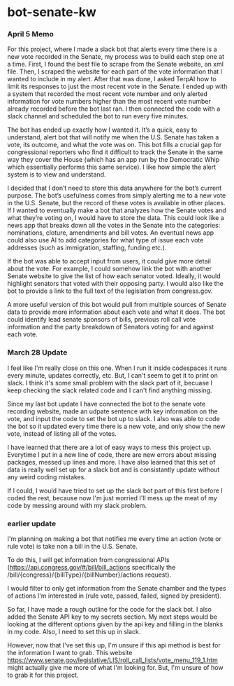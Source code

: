 # bot-senate-kw
### April 5 Memo 

For this project, where I made a slack bot that alerts every time there is a new vote recorded in the Senate, my process was to build each step one at a time. First, I found the best file to scrape from the Senate website, an xml file. Then, I scraped the website for each part of the vote information that I wanted to include in my alert. After that was done, I asked TerpAI how to limit its responses to just the most recent vote in the Senate. I ended up with a system that recorded the most recent vote number and only alerted information for vote numbers higher than the most recent vote number already recorded before the bot last ran. I then connected the code with a slack channel and scheduled the bot to run every five minutes. 

The bot has ended up exactly how I wanted it. It’s a quick, easy to understand, alert bot that will notify me when the U.S. Senate has taken a vote, its outcome, and what the vote was on. This bot fills a crucial gap for congressional reporters who find it difficult to track the Senate in the same way they cover the House (which has an app run by the Democratic Whip which essentially performs this same service). I like how simple the alert system is to view and understand. 

I decided that I don’t need to store this data anywhere for the bot’s current purpose. The bot’s usefulness comes from simply alerting me to a new vote in the U.S. Senate, but the record of these votes is available in other places. If I wanted to eventually make a bot that analyzes how the Senate votes and what they’re voting on, I would have to store the data. This could look like a news app that breaks down all the votes in the Senate into the categories: nominations, cloture, amendments and bill votes. An eventual news app could also use AI to add categories for what type of issue each vote addresses (such as immigration, staffing, funding etc.). 

If the bot was able to accept input from users, it could give more detail about the vote. For example, I could somehow link the bot with another Senate website to give the list of how each senator voted. Ideally, it would highlight senators that voted with their opposing party. I would also like the bot to provide a link to the full text of the legislation from congress.gov. 

A more useful version of this bot would pull from multiple sources of Senate data to provide more information about each vote and what it does. The bot could identify lead senate sponsors of bills, previous roll call vote information and the party breakdown of Senators voting for and against each vote. 



### March 28 Update
I feel like I'm really close on this one. When I run it inside codespaces it runs every minute, updates correctly, etc. But, I can't seem to get it to print on slack. I think it's some small problem with the slack part of it, becuase I keep checking the slack related code and I can't find anything missing. 

Since my last bot update I have connected the bot to the senate vote recording website, made an udpate sentence with key information on the vote, and input the code to set the bot up to slack. I also was able to code the bot so it updated every time there is a new vote, and only show the new vote, instead of listing all of the votes. 

I have learned that there are a lot of easy ways to mess this project up. Everytime I put in a new line of code, there are new errors about missing packages, messed up lines and more. I have also learned that this set of data is really well set up for a slack bot and is consistantly update without any weird coding mistakes. 

If I could, I would have tried to set up the slack bot part of this first before I coded the rest, because now I'm just worried I'll mess up the meat of my code by messing around with my slack problem. 



### earlier update
I'm planning on making a bot that notifies me every time an action (vote or rule vote) is take non a bill in the U.S. Senate. 

To do this, I will get information from congressional APIs (https://api.congress.gov/#/bill/bill_actions specifically the /bill/{congress}/{billType}/{billNumber}/actions request). 

I would filter to only get information from the Senate chamber and the types of actions I'm interested in (rule vote, passed, failed, signed by president). 

So far, I have made a rough outline for the code for the slack bot. I also added the Senate API key to my secrets section. My next steps would be looking at the different options given by the api key and filling in the blanks in my code. Also, I need to set this up in slack. 

However, now that I've set this up, I'm unsure if this api method is best for the information I want to grab. This website https://www.senate.gov/legislative/LIS/roll_call_lists/vote_menu_119_1.htm might actually give me more of what I'm looking for. But, I'm unsure of how to grab it for this project. 